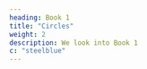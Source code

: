 ```yaml
---
heading: Book 1
title: "Circles"
weight: 2
description: We look into Book 1 
c: "steelblue"
---
```

